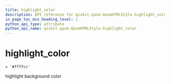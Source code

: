 ```yaml
---
title: highlight_color
description: API reference for qiskit.qasm.QasmHTMLStyle.highlight_color
in_page_toc_min_heading_level: 1
python_api_type: attribute
python_api_name: qiskit.qasm.QasmHTMLStyle.highlight_color
---
```


# highlight\_color

<span id="qiskit.qasm.QasmHTMLStyle.highlight_color" />

`= '#ffffcc'`

highlight background color

